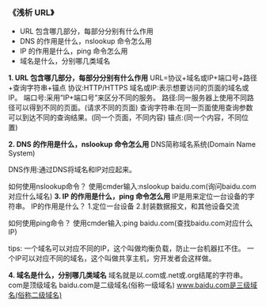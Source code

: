 ### 《浅析 URL》
* URL 包含哪几部分，每部分分别有什么作用
* DNS 的作用是什么，nslookup 命令怎么用
* IP 的作用是什么，ping 命令怎么用
* 域名是什么，分别哪几类域名
  
**1. URL 包含哪几部分，每部分分别有什么作用**
URL=协议+域名或IP+端口号+路径+查询字符串+锚点
协议:HTTP/HTTPS
域名或IP:表示想要访问的页面的域名或IP。
端口号:采用”IP+端口号”来区分不同的服务。
路径:同一服务器上使用不同路径可以得到不同的页面。(请求不同的页面)
查询字符串:在同一页面使用查询参数可以到达不同的查询结果。(同一个页面，不同内容)
锚点:(同一个内容，不同位置)

**2. DNS 的作用是什么，nslookup 命令怎么用**
DNS简称域名系统(Domain Name System)

DNS作用:通过DNS将域名和IP对应起来。

如何使用nslookup命令？
使用cmder输入:nslookup baidu.com(询问baidu.com对应什么域名)
**3. IP 的作用是什么，ping 命令怎么用**
IP是用来定位一台设备的字符串。
IP的作用是什么？
1.定位一台设备
2.封装数据报文，和其他设备交流

如何使用ping命令？
使用cmder输入:ping baidu.com(查找baidu.com对应什么IP)

tips:
一个域名可以对应不同的IP，这个叫做均衡负载，防止一台机器扛不住。
一个IP可以对应不同的域名，这个叫做共享主机，穷开发者会这样做。

**4. 域名是什么，分别哪几类域名**
域名就是以.com或.net或.org结尾的字符串。
com是顶级域名
baidu.com是二级域名(俗称一级域名)
www.baidu.com是三级域名(俗称二级域名)